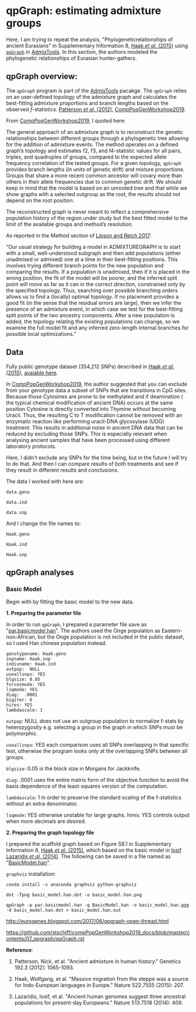 # qpGraph: estimating admixture groups

Here, I am trying to repeat the analysis, "Phylogeneticrelationships of ancient Eurasians" in Supplementary Information 8, [Haak *et al*. (2015)](https://www.nature.com/articles/nature14317) using [```qpGraph```](https://github.com/DReichLab/AdmixTools/blob/master/README.QPGRAPH) in [AdmixTools](https://github.com/DReichLab/AdmixTools). In this section, the authors modeled the phylogenetic relationships of Eurasian hunter-gathers.

## qpGraph overview:

The ```qpGraph``` program is part of the [AdmixTools](https://github.com/DReichLab/AdmixTools) pacakge. The ```qpGraph``` relies on an user-defined topology of the admixture graph and calculates the best-fitting admixture proportions and branch lengths based on the observed *f*-statistics. [Patterson *et al*. (2012)](https://www.genetics.org/content/192/3/1065.short), [CompPopGenWorkshop2019](https://github.com/stschiff/compPopGenWorkshop2019_docs/blob/master/contents/07_qpgraph/qpGraph.rst).

From [CompPopGenWorkshop2019](https://github.com/stschiff/compPopGenWorkshop2019_docs/blob/master/contents/07_qpgraph/qpGraph.rst), I quoted here:

The general approach of an admixture graph is to reconstruct the genetic relationships between different groups through a phylogenetic tree allowing for the addition of admixture events. The method operates on a defined graph’s topology and estimates f2, f3, and f4-statistic values for all pairs, triples, and quadruples of groups, compared to the expected allele frequency correlation of the tested groups. For a given topology, ```qpGraph``` provides branch lengths (in units of genetic drift) and mixture proportions. Groups that share a more recent common ancestor will covary more than others in their allele frequencies due to common genetic drift. We should keep in mind that the model is based on an unrooted tree and that while we show graphs with a selected outgroup as the root, the results should not depend on the root position.


The reconstructed graph is never meant to reflect a comprehensive population history of the region under study but the best fitted model to the limit of the available groups and method’s resolution.

As reported in the Method section of [Lipson and Reich 2017](https://academic.oup.com/mbe/article/34/4/889/2838774):

“Our usual strategy for building a model in ADMIXTUREGRAPH is to start with a small, well-understood subgraph and then add populations (either unadmixed or admixed) one at a time in their best-fitting positions. This involves trying different branch points for the new population and comparing the results. If a population is unadmixed, then if it is placed in the wrong position, the fit of the model will be poorer, and the inferred split point will move as far as it can in the correct direction, constrained only by the specified topology. Thus, searching over possible branching orders allows us to find a (locally) optimal topology. If no placement provides a good fit (in the sense that the residual errors are large), then we infer the presence of an admixture event, in which case we test for the best-fitting split points of the two ancestry components. After a new population is added, the topology relating the existing populations can change, so we examine the full model fit and any inferred zero-length internal branches for possible local optimizations.”


## Data

Fully public genotype dataset (354,212 SNPs) described in [Haak *et al*. (2015)](https://www.nature.com/articles/nature14317), [avaiable here](https://reich.hms.harvard.edu/datasets).


In [CompPopGenWorkshop2019](https://github.com/stschiff/compPopGenWorkshop2019_docs/blob/master/contents/07_qpgraph/qpGraph.rst), the author suggested that you can exclude from your genotype data a subset of SNPs that are transitions in CpG sites. Because those Cytosines are prone to be methylated and if deamination ( the typical chemical modification of ancient DNA) occurs at the same position Cytosine is directly converted into Thymine without becoming Uracil. Thus, the resulting C to T modification cannot be removed with an enzymatic reaction like performing uracil-DNA glycosylase (UDG) treatment. This results in additional noise in ancient DNA data that can be reduced by excluding those SNPs. This is especially relevant when analysing ancient samples that have been processed using different laboratory protocols.


Here, I didn't exclude any SNPs for the time being, but in the future I will try to do that. And then I can compare results of both treatments and see if they result in different results and conclusions.


The data I worked with here are:

```
data.geno

data.ind

data.snp

```
And I change the file names to:

```
Haak.geno

Haak.ind

Haak.snp
```

## qpGraph analyses

### Basic Model

Begin with by fitting the basic model to the new data.

**1. Preparing the parameter file**

In order to run ```qpGraph```, I prepared a parameter file save as "[par.basicmodel.han](data/par.basicmodel.han)". The authors used the Onge population as Eastern-non-African, but the Onge population is not included in the public dataset, so I used Han chinese population instead.

```
genotypename: Haak.geno
snpname: Haak.snp
indivname: Haak.ind
outpop:  NULL
useallsnps: YES
blgsize: 0.05
forcezmode: YES
lsqmode: YES
diag:  .0001
bigiter: 6
hires: YES
lambdascale: 1
```

```outpop```: NULL does not use an outgroup population to normalize f-stats by heterozygosity e.g. selecting a group in the graph in which SNPs must be polymorphic. 

```useallsnps```: YES each comparison uses all SNPs overlapping in that specific test, otherwise the program looks only at the overlapping SNPs between all groups. 

```blgsize```: 0.05 is the block size in Morgans for Jackknife. 

```diag```: .0001 uses the entire matrix form of the objective function to avoid the basis dependence of the least-squares version of the computation. 

```lambdascale```: 1 in order to preserve the standard scaling of the f-statistics without an extra denominator. 

```lsqmode```: YES otherwise unstable for large graphs. hires: YES controls output when more decimals are desired.

**2. Preparing the graph topology file**


I prepared the scaffold graph based on Figure S8.1 in Supplementary Information 8, [Haak *et al*. (2015)](https://www.nature.com/articles/nature14317), which based on the basic model in [Iosif Lazaridis *et al*. (2014)](https://www.nature.com/articles/nature13673). The following can be saved in a file named as "[BasicModel.han](data/BasicModel.han)".







```graphviz``` installation:

```
conda install -c anaconda graphviz python-graphviz
```


```
dot -Tpng basic_model.han.dot -o basic_model.han.png
```


```
qpGraph -p par.basicmodel.han -g BasicModel.han -o basic_model.han.ggg -d basic_model.han.dot > basic_model.han.out
```




http://eurogenes.blogspot.com/2017/06/qpgraph-open-thread.html



https://github.com/stschiff/compPopGenWorkshop2019_docs/blob/master/contents/07_qpgraph/qpGraph.rst



**Reference**:
1. Patterson, Nick, et al. "Ancient admixture in human history." Genetics 192.3 (2012): 1065-1093.

2. Haak, Wolfgang, et al. "Massive migration from the steppe was a source for Indo-European languages in Europe." Nature 522.7555 (2015): 207.

3. Lazaridis, Iosif, et al. "Ancient human genomes suggest three ancestral populations for present-day Europeans." Nature 513.7518 (2014): 409.

